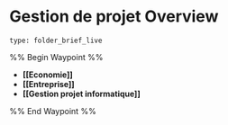 # Gestion de projet Overview
 
```ccard
type: folder_brief_live
```
 
%% Begin Waypoint %%
- **[[Economie]]**
- **[[Entreprise]]**
- **[[Gestion projet informatique]]**

%% End Waypoint %%